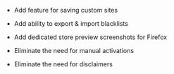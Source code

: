 - Add feature for saving custom sites
- Add ability to export & import blacklists
- Add dedicated store preview screenshots for Firefox

- Eliminate the need for manual activations
- Eliminate the need for disclaimers
